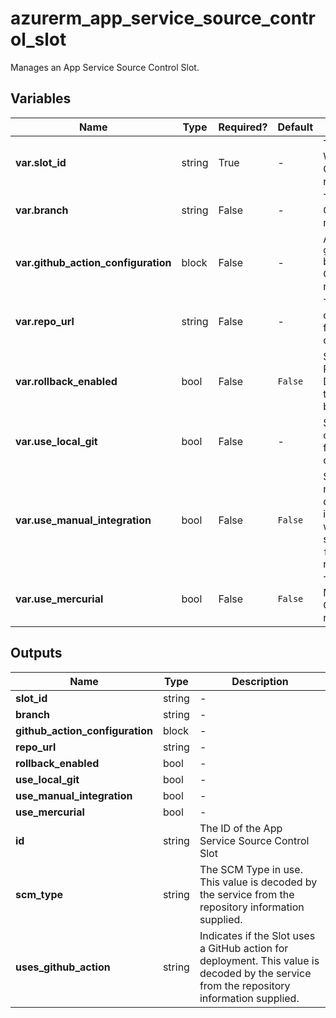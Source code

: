 # azurerm_app_service_source_control_slot

Manages an App Service Source Control Slot.

## Variables

| Name | Type | Required? |  Default  |  Description |
| ---- | ---- | --------- |  ----------- | ----------- |
| **var.slot_id** | string | True | -  |  The ID of the Linux or Windows Web App Slot. Changing this forces a new resource to be created. | 
| **var.branch** | string | False | -  |  The URL for the repository. Changing this forces a new resource to be created. | 
| **var.github_action_configuration** | block | False | -  |  A `github_action_configuration` block as detailed below. Changing this forces a new resource to be created. | 
| **var.repo_url** | string | False | -  |  The branch name to use for deployments. Changing this forces a new resource to be created. | 
| **var.rollback_enabled** | bool | False | `False`  |  Should the Deployment Rollback be enabled? Defaults to `false` Changing this forces a new resource to be created. | 
| **var.use_local_git** | bool | False | -  |  Should the Slot use local Git configuration. Changing this forces a new resource to be created. | 
| **var.use_manual_integration** | bool | False | `False`  |  Should code be deployed manually. Set to `true` to disable continuous integration, such as webhooks into online repos such as GitHub. Defaults to `false`. Changing this forces a new resource to be created. | 
| **var.use_mercurial** | bool | False | `False`  |  The repository specified is Mercurial. Defaults to `false`. Changing this forces a new resource to be created. | 



## Outputs

| Name | Type | Description |
| ---- | ---- | --------- | 
| **slot_id** | string  | - | 
| **branch** | string  | - | 
| **github_action_configuration** | block  | - | 
| **repo_url** | string  | - | 
| **rollback_enabled** | bool  | - | 
| **use_local_git** | bool  | - | 
| **use_manual_integration** | bool  | - | 
| **use_mercurial** | bool  | - | 
| **id** | string  | The ID of the App Service Source Control Slot | 
| **scm_type** | string  | The SCM Type in use. This value is decoded by the service from the repository information supplied. | 
| **uses_github_action** | string  | Indicates if the Slot uses a GitHub action for deployment. This value is decoded by the service from the repository information supplied. | 